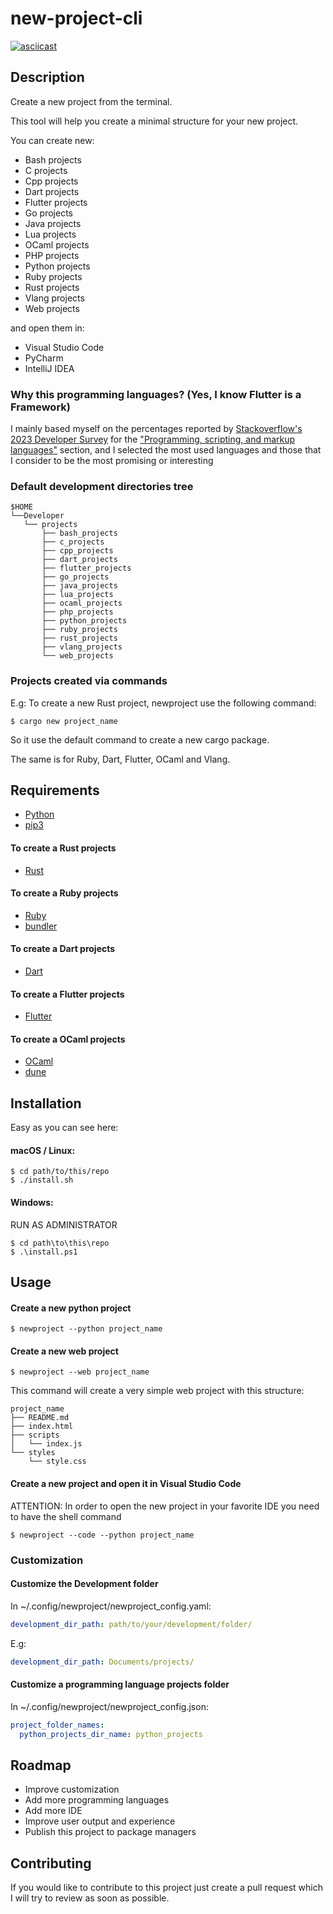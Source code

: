 # new-project-cli

[![asciicast](https://asciinema.org/a/RduB1EVKNj1zp9Gw0kCbptpFZ.svg)](https://asciinema.org/a/RduB1EVKNj1zp9Gw0kCbptpFZ)

## Description

Create a new project from the terminal.

This tool will help you create a minimal structure for your new project.

You can create new:

- Bash projects
- C projects
- Cpp projects
- Dart projects
- Flutter projects
- Go projects
- Java projects
- Lua projects
- OCaml projects
- PHP projects
- Python projects
- Ruby projects
- Rust projects
- Vlang projects
- Web projects

and open them in:

- Visual Studio Code
- PyCharm
- IntelliJ IDEA

### Why this programming languages? (Yes, I know Flutter is a Framework)

I mainly based myself on the percentages reported by
[Stackoverflow's 2023 Developer Survey](https://survey.stackoverflow.co/2023/)
for the
["Programming, scripting, and markup languages"](https://survey.stackoverflow.co/2023/#section-most-popular-technologies-programming-scripting-and-markup-languages)
section, and I selected the most used languages and those
that I consider to be the most promising or interesting

### Default development directories tree

```
$HOME
└──Developer
   └── projects
       ├── bash_projects
       ├── c_projects 
       ├── cpp_projects
       ├── dart_projects
       ├── flutter_projects 
       ├── go_projects
       ├── java_projects
       ├── lua_projects
       ├── ocaml_projects
       ├── php_projects
       ├── python_projects
       ├── ruby_projects
       ├── rust_projects
       ├── vlang_projects
       └── web_projects 
```

### Projects created via commands

E.g: To create a new Rust project, newproject use the following command:

```console
$ cargo new project_name
```

So it use the default command to create a new cargo package.

The same is for Ruby, Dart, Flutter, OCaml and Vlang.

## Requirements

- [Python](https://www.python.org/)
- [pip3](https://packaging.python.org/en/latest/tutorials/installing-packages/)

#### To create a Rust projects

- [Rust](https://www.rust-lang.org/learn/get-started)

#### To create a Ruby projects

- [Ruby](https://www.ruby-lang.org/en/documentation/installation/)
- [bundler](https://rubygems.org/gems/bundler)

#### To create a Dart projects

- [Dart](https://dart.dev/get-dart)

#### To create a Flutter projects

- [Flutter](https://docs.flutter.dev/get-started/install)

#### To create a OCaml projects

- [OCaml](https://ocaml.org/install)
- [dune](https://ocaml.org/install)

## Installation

Easy as you can see here:

#### macOS / Linux:

```console
$ cd path/to/this/repo
$ ./install.sh
```

#### Windows:

RUN AS ADMINISTRATOR

```console
$ cd path\to\this\repo
$ .\install.ps1
```

## Usage

#### Create a new python project

```console
$ newproject --python project_name
```

#### Create a new web project

```console
$ newproject --web project_name
```

This command will create a very simple web project with this structure:

```
project_name
├── README.md
├── index.html
├── scripts
│   └── index.js
└── styles
    └── style.css 
```

#### Create a new project and open it in Visual Studio Code

ATTENTION: In order to open the new project in your favorite IDE you need to have the shell command

```console
$ newproject --code --python project_name
```

### Customization

#### Customize the Development folder

In ~/.config/newproject/newproject_config.yaml:

```yaml
development_dir_path: path/to/your/development/folder/
```

E.g:

```yaml
development_dir_path: Documents/projects/
```

#### Customize a programming language projects folder

In ~/.config/newproject/newproject_config.json:

```yaml
project_folder_names:
  python_projects_dir_name: python_projects
```

## Roadmap

- Improve customization
- Add more programming languages
- Add more IDE
- Improve user output and experience
- Publish this project to package managers

## Contributing

If you would like to contribute to this project just create a pull request which I will try to review as soon as
possible.